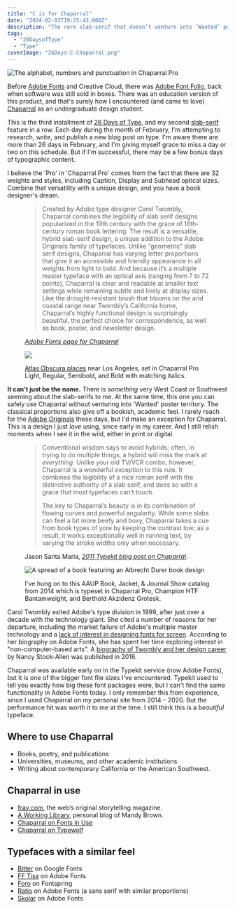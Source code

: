```yaml
---
title: "C is for Chaparral"
date: "2024-02-03T19:25:43.000Z"
description: "The rare slab-serif that doesn’t venture into ‘Wanted’ poster territory."
tags: 
  - "26DaysofType"
  - "Type"
coverImage: "26Days-C-Chaparral.png"
---
```


![The alphabet, numbers and punctuation in Chaparral Pro](/img/post-images/26Days-C-Chaparral-1024x576.png)

Before [Adobe Fonts](https://fonts.adobe.com/) and Creative Cloud, there was [Adobe Font Folio](https://en.wikipedia.org/wiki/Adobe_Font_Folio), back when software was still sold in boxes. There was an education version of this product, and that's surely how I encountered (and came to love) [Chaparral](https://fonts.adobe.com/fonts/chaparral) as an undergraduate design student.

This is the third installment of [26 Days of Type](/26-days-of-type.html), and my second [slab-serif](/posts/2024-besley.html) feature in a row. Each day during the month of February, I'm attempting to research, write, and publish a new blog post on type. I'm aware there are more than 26 days in February, and I'm giving myself grace to miss a day or two on this schedule. But if I'm successful, there may be a few bonus days of typographic content.

I believe the 'Pro' in 'Chaparral Pro' comes from the fact that there are 32 weights and styles, including Caption, Display and Subhead optical sizes. Combine that versatility with a unique design, and you have a book designer's dream.

<figure>
 <blockquote>
  <p>Created by Adobe type designer Carol Twombly, Chaparral combines the legibility of slab serif designs popularized in the 19th century with the grace of 16th-century roman book lettering. The result is a versatile, hybrid slab-serif design, a unique addition to the Adobe Originals family of typefaces. Unlike “geometric” slab serif designs, Chaparral has varying letter proportions that give it an accessible and friendly appearance in all weights from light to bold. And because it’s a multiple master typeface with an optical axis (ranging from 7 to 72 points), Chaparral is clear and readable at smaller text settings while remaining subtle and lively at display sizes. Like the drought-resistant brush that blooms on the arid coastal range near Twombly’s California home, Chaparral’s highly functional design is surprisingly beautiful, the perfect choice for correspondence, as well as book, poster, and newsletter design.</p>
 </blockquote>
 <figcaption><cite><a href="https://fonts.adobe.com/fonts/chaparral#about-section">Adobe Fonts page for Chaparral</a></cite></figcaption>
</figure>

<figure>

![](/img/post-images/26Days-C-Chaparral-sample-1024x576.png)

<figcaption>

[Atlas Obscura places](https://www.atlasobscura.com/articles/all-places-in-the-atlas-on-one-map) near Los Angeles, set in Chaparral Pro Light, Regular, Semibold, and Bold with matching italics.

</figcaption>

</figure>

**It can't just be the name.** There is _something_ very West Coast or Southwest seeming about the slab-serifs to me. At the same time, this one you can safely use Chaparral without venturing into 'Wanted' poster territory. The classical proportions also give off a bookish, academic feel. I rarely reach for the [Adobe Originals](https://fonts.adobe.com/foundries/adobe) these days, but I'd make an exception for Chaparral. This is a design I just _love_ using, since early in my career. And I still relish moments when I see it in the wild, either in print or digital.

<figure>
 <blockquote>
  <p>Conventional wisdom says to avoid hybrids; often, in trying to do multiple things, a hybrid will miss the mark at <em>everything</em>. Unlike your old TV/VCR combo, however, Chaparral is a wonderful exception to this rule. It combines the legibility of a nice roman serif with the distinctive authority of a slab serif, and does so with a grace that most typefaces can’t touch.</p>
  <p>The key to Chaparral’s beauty is in its combination of flowing curves and powerful angularity. While some slabs can feel a bit more beefy and boxy, Chaparral takes a cue from book types of yore by keeping the contrast low; as a result, it works exceptionally well in running text, by varying the stroke widths only when necessary.</p>
 </blockquote>
 <figcaption>Jason Santa Maria, <cite><a href="https://blog.typekit.com/2011/08/15/about-face-chaparral/">2011 Typekit blog post on Chaparral</a></cite>.</figcaption>
</figure>

<figure>

![A spread of a book featuring an Albrecht Durer book design](/img/post-images/IMG_3626-1024x768.jpeg)

<figcaption>

I've hung on to this AAUP Book, Jacket, & Journal Show catalog from 2014 which is typeset in Chaparral Pro, Champion HTF Bantamweight, and Berthold Akzidenz Grotesk.

</figcaption>

</figure>

Carol Twombly exited Adobe's type division in 1999, after just over a decade with the technology giant. She cited a number of reasons for her departure, including the market failure of Adobe's multiple master technology and a [lack of interest in designing fonts for screen](https://blog.typekit.com/2014/07/30/the-adobe-originals-silver-anniversary-story-how-the-originals-endured-in-an-ever-changing-industry/). According to her biography on Adobe Fonts, she has spent her time exploring interest in "non-computer-based arts". A [biography of Twombly and her design career](https://www.alphabettes.org/review-carol-twombly-her-brief-but-brilliant-career-in-type-design/) by Nancy Stock-Allen was published in 2016.

Chaparral was available early on in the Typekit service (now Adobe Fonts), but it is one of the bigger font file sizes I've encountered. Typekit used to tell you exactly how big these font packages were, but I can't find the same functionality in Adobe Fonts today. I only remember this from experience, since I used Chaparral on my personal site from 2014 – 2020. But the performance hit was worth it to me at the time. I still think this is a _beautiful_ typeface.

## Where to use Chaparral

- Books, poetry, and publications
- Universities, museums, and other academic institutions
- Writing about contemporary California or the American Southwest.

## Chaparral in use

- [fray.com](https://fray.com/issue3/), the web’s original storytelling magazine.
- [A Working Library](https://aworkinglibrary.com/), personal blog of Mandy Brown.
- [Chaparral on Fonts in Use](https://fontsinuse.com/typefaces/28/chaparral)
- [Chaparral on Typewolf](https://www.typewolf.com/chaparral)

## Typefaces with a similar feel

- [Bitter](https://fonts.google.com/specimen/Bitter) on Google Fonts
- [FF Tisa](https://fonts.adobe.com/fonts/ff-tisa) on Adobe Fonts
- [Foro](https://www.fontspring.com/fonts/hoftype/foro) on Fontspring
- [Ratio](https://fonts.adobe.com/fonts/ratio) on Adobe Fonts (a sans serif with similar proportions)
- [Skolar](https://fonts.adobe.com/fonts/skolar) on Adobe Fonts
